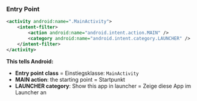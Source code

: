 ### Entry Point

```xml
<activity android:name=".MainActivity">
    <intent-filter>
        <action android:name="android.intent.action.MAIN" />
        <category android:name="android.intent.category.LAUNCHER" />
    </intent-filter>
</activity>
```

**This tells Android:**
- **Entry point class** = Einstiegsklasse: `MainActivity`
- **MAIN action**: the starting point = Startpunkt
- **LAUNCHER category**: Show this app in launcher = Zeige diese App im Launcher an



